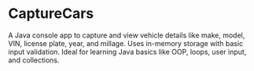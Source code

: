 # CaptureCars
A Java console app to capture and view vehicle details like make, model, VIN, license plate, year, and millage. Uses in-memory storage with basic input validation. Ideal for learning Java basics like OOP, loops, user input, and collections.
